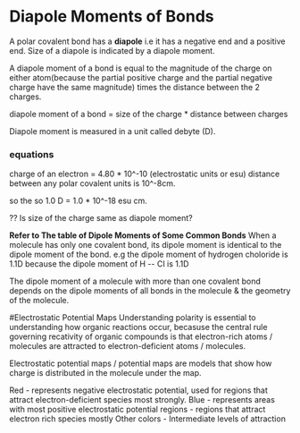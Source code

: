 # Diapole Moments of Bonds
A polar covalent bond has a **diapole** i.e it has a negative end
and a positive end.
Size of  a diapole is indicated by a diapole moment.

A diapole moment of a bond is equal to the magnitude of the charge
on either atom(because the partial positive charge and the partial
negative charge have the same magnitude) times the distance between 
the 2 charges.

diapole moment of a bond =  size of the charge * distance between charges

Diapole moment is measured in a unit called debyte (D).

### equations
charge of an electron = 4.80 * 10^-10 (electrostatic units or esu)
distance between any polar covalent units is 10^-8cm.

so the so 1.0 D = 1.0 * 10^-18 esu cm.

?? Is size of the charge same as diapole moment?

**Refer to  The table of  Dipole Moments of Some Common Bonds**
When a molecule has only one covalent bond, its dipole
moment is identical to the dipole moment of the bond.
e.g the dipole moment of hydrogen choloride is 1.1D because
the dipole moment of H -- CI is 1.1D

The dipole moment of a molecule with more than one covalent bond
depends on the dipole moments of all bonds in the molecule &
the geometry of the molecule.


#Electrostatic Potential Maps
Understanding polarity is essential to understanding how organic
reactions occur, becasuse the central rule governing recativity of
organic compounds is that electron-rich atoms / molecules
are attracted to electron-deficient atoms / molecules.

Electrostatic potential maps / potential maps are models that
show how charge is distributed in the molecule under the map.

Red - represents negative electrostatic potential, used for regions that
attract electron-deficient species most strongly.
Blue - represents areas with most positive electrostatic potential regions - regions that
attract electron rich species mostly
Other colors - Intermediate levels of attraction















